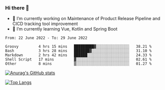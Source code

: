 ### Hi there 👋

- 🔭 I’m currently working on Maintenance of Product Release Pipeline and CICD tracking tool improvement
- 🌱 I’m currently learning Vue, Kotlin and Spring Boot

<!--START_SECTION:waka-->

```text
From: 22 June 2022 - To: 29 June 2022

Groovy         4 hrs 15 mins   █████████▓░░░░░░░░░░░░░░░   38.21 %
Bash           3 hrs 28 mins   ███████▓░░░░░░░░░░░░░░░░░   31.10 %
Markdown       2 hrs 42 mins   ██████░░░░░░░░░░░░░░░░░░░   24.33 %
Shell Script   17 mins         ▓░░░░░░░░░░░░░░░░░░░░░░░░   02.61 %
Other          8 mins          ▒░░░░░░░░░░░░░░░░░░░░░░░░   01.27 %
```

<!--END_SECTION:waka-->

[![Anurag's GitHub stats](https://github-readme-stats.vercel.app/api?username=yunhao981&show_icons=true&theme=solarized-dark)](https://github.com/anuraghazra/github-readme-stats)

[![Top Langs](https://github-readme-stats.vercel.app/api/top-langs/?username=yunhao981&theme=solarized-dark&layout=compact)](https://github.com/anuraghazra/github-readme-stats)

<!--
**yunhao981/yunhao981** is a ✨ _special_ ✨ repository because its `README.md` (this file) appears on your GitHub profile.

Here are some ideas to get you started:

- 🔭 I’m currently working on Maintenance of Release Pipeline and CICD tracking tool improvement
- 🌱 I’m currently learning Vue, Kotlin and Spring Boot
- 👯 I’m looking to collaborate on ...
- 🤔 I’m looking for help with ...
- 💬 Ask me about ...
- 📫 How to reach me: ...
- 😄 Pronouns: ...
- ⚡ Fun fact: ...
-->


